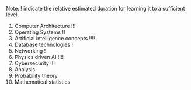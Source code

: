 Note: ! indicate the relative estimated duration for learning it to a sufficient level.
1. Computer Architecture !!!
2. Operating Systems !!
3. Artificial Intelligence concepts !!!!
4. Database technologies !
5. Networking !
6. Physics driven AI !!!!
7. Cybersecurity !!!
8. Analysis
9. Probability theory
10. Mathematical statistics

